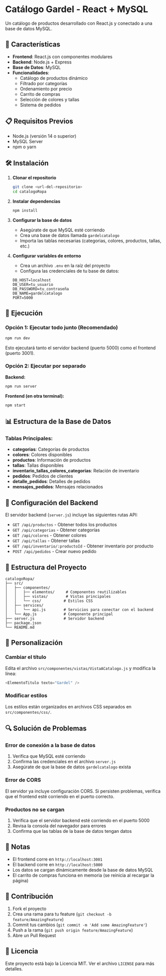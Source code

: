 # Catálogo Gardel - React + MySQL

Un catálogo de productos desarrollado con React.js y conectado a una base de datos MySQL.

## 🚀 Características

- **Frontend**: React.js con componentes modulares
- **Backend**: Node.js + Express
- **Base de Datos**: MySQL
- **Funcionalidades**:
  - Catálogo de productos dinámico
  - Filtrado por categorías
  - Ordenamiento por precio
  - Carrito de compras
  - Selección de colores y tallas
  - Sistema de pedidos

## 📋 Requisitos Previos

- Node.js (versión 14 o superior)
- MySQL Server
- npm o yarn

## 🛠️ Instalación

1. **Clonar el repositorio**
   ```bash
   git clone <url-del-repositorio>
   cd catalogoRopa
   ```

2. **Instalar dependencias**
   ```bash
   npm install
   ```

3. **Configurar la base de datos**
   - Asegúrate de que MySQL esté corriendo
   - Crea una base de datos llamada `gardelcatalogo`
   - Importa las tablas necesarias (categorias, colores, productos, tallas, etc.)

4. **Configurar variables de entorno**
   - Crea un archivo `.env` en la raíz del proyecto
   - Configura las credenciales de tu base de datos:
   ```
   DB_HOST=localhost
   DB_USER=tu_usuario
   DB_PASSWORD=tu_contraseña
   DB_NAME=gardelcatalogo
   PORT=5000
   ```

## 🚀 Ejecución

### Opción 1: Ejecutar todo junto (Recomendado)
```bash
npm run dev
```
Esto ejecutará tanto el servidor backend (puerto 5000) como el frontend (puerto 3001).

### Opción 2: Ejecutar por separado

**Backend:**
```bash
npm run server
```

**Frontend (en otra terminal):**
```bash
npm start
```

## 📊 Estructura de la Base de Datos

### Tablas Principales:
- **categorias**: Categorías de productos
- **colores**: Colores disponibles
- **productos**: Información de productos
- **tallas**: Tallas disponibles
- **inventario_tallas_colores_categorias**: Relación de inventario
- **pedidos**: Pedidos de clientes
- **detalle_pedidos**: Detalles de pedidos
- **mensajes_pedidos**: Mensajes relacionados

## 🔧 Configuración del Backend

El servidor backend (`server.js`) incluye las siguientes rutas API:

- `GET /api/productos` - Obtener todos los productos
- `GET /api/categorias` - Obtener categorías
- `GET /api/colores` - Obtener colores
- `GET /api/tallas` - Obtener tallas
- `GET /api/inventario/:productoId` - Obtener inventario por producto
- `POST /api/pedidos` - Crear nuevo pedido

## 📁 Estructura del Proyecto

```
catalogoRopa/
├── src/
│   ├── componentes/
│   │   ├── elementos/     # Componentes reutilizables
│   │   ├── vistas/        # Vistas principales
│   │   └── css/          # Estilos CSS
│   ├── services/
│   │   └── api.js        # Servicios para conectar con el backend
│   └── App.js            # Componente principal
├── server.js             # Servidor backend
├── package.json
└── README.md
```

## 🎨 Personalización

### Cambiar el título
Edita el archivo `src/componentes/vistas/VistaACatalogo.js` y modifica la línea:
```javascript
<ElementoTitulo texto="Gardel" />
```

### Modificar estilos
Los estilos están organizados en archivos CSS separados en `src/componentes/css/`.

## 🔍 Solución de Problemas

### Error de conexión a la base de datos
1. Verifica que MySQL esté corriendo
2. Confirma las credenciales en el archivo `server.js`
3. Asegúrate de que la base de datos `gardelcatalogo` exista

### Error de CORS
El servidor ya incluye configuración CORS. Si persisten problemas, verifica que el frontend esté corriendo en el puerto correcto.

### Productos no se cargan
1. Verifica que el servidor backend esté corriendo en el puerto 5000
2. Revisa la consola del navegador para errores
3. Confirma que las tablas de la base de datos tengan datos

## 📝 Notas

- El frontend corre en `http://localhost:3001`
- El backend corre en `http://localhost:5000`
- Los datos se cargan dinámicamente desde la base de datos MySQL
- El carrito de compras funciona en memoria (se reinicia al recargar la página)

## 🤝 Contribución

1. Fork el proyecto
2. Crea una rama para tu feature (`git checkout -b feature/AmazingFeature`)
3. Commit tus cambios (`git commit -m 'Add some AmazingFeature'`)
4. Push a la rama (`git push origin feature/AmazingFeature`)
5. Abre un Pull Request

## 📄 Licencia

Este proyecto está bajo la Licencia MIT. Ver el archivo `LICENSE` para más detalles.
